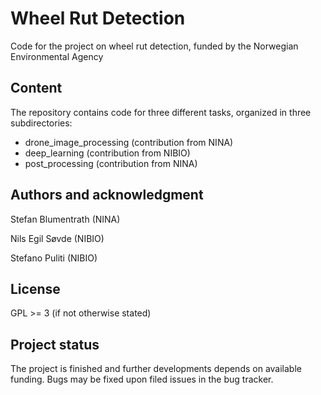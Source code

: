 # Wheel Rut Detection

Code for the project on wheel rut detection, funded by the Norwegian Environmental Agency

## Content
The repository contains code for three different tasks, organized in three subdirectories:

* drone_image_processing (contribution from NINA)
* deep_learning (contribution from NIBIO)
* post_processing (contribution from NINA)


## Authors and acknowledgment

Stefan Blumentrath (NINA)

Nils Egil Søvde (NIBIO)

Stefano Puliti (NIBIO)

## License
GPL >= 3 (if not otherwise stated)

## Project status
The project is finished and further developments depends on available funding. Bugs may be fixed upon filed issues in the bug tracker.

